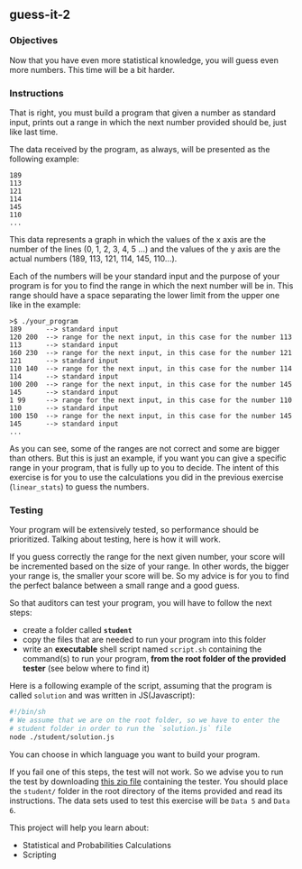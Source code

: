 ## guess-it-2

### Objectives

Now that you have even more statistical knowledge, you will guess even more numbers. This time will be a bit harder.

### Instructions

That is right, you must build a program that given a number as standard input, prints out a range in which the next number provided should be, just like last time.

The data received by the program, as always, will be presented as the following example:

```console
189
113
121
114
145
110
...
```

This data represents a graph in which the values of the x axis are the number of the lines (0, 1, 2, 3, 4, 5 ...) and the values of the y axis are the actual numbers (189, 113, 121, 114, 145, 110...).

Each of the numbers will be your standard input and the purpose of your program is for you to find the range in which the next number will be in.
This range should have a space separating the lower limit from the upper one like in the example:

```console
>$ ./your_program
189      --> standard input
120 200  --> range for the next input, in this case for the number 113
113      --> standard input
160 230  --> range for the next input, in this case for the number 121
121      --> standard input
110 140  --> range for the next input, in this case for the number 114
114      --> standard input
100 200  --> range for the next input, in this case for the number 145
145      --> standard input
1 99     --> range for the next input, in this case for the number 110
110      --> standard input
100 150  --> range for the next input, in this case for the number 145
145      --> standard input
...
```

As you can see, some of the ranges are not correct and some are bigger than others. But this is just an example, if you want you can give a specific range in your program, that is fully up to you to decide. The intent of this exercise is for you to use the calculations you did in the previous exercise (`linear_stats`) to guess the numbers.

### Testing

Your program will be extensively tested, so performance should be prioritized. Talking about testing, here is how it will work.

If you guess correctly the range for the next given number, your score will be incremented based on the size of your range. In other words, the bigger your range is, the smaller your score will be. So my advice is for you to find the perfect balance between a small range and a good guess.

So that auditors can test your program, you will have to follow the next steps:

- create a folder called **`student`**
- copy the files that are needed to run your program into this folder
- write an **executable** shell script named `script.sh` containing the command(s) to run your program, **from the root folder of the provided tester** (see below where to find it)

Here is a following example of the script, assuming that the program is called `solution` and was written in JS(Javascript):

```sh
#!/bin/sh
# We assume that we are on the root folder, so we have to enter the
# student folder in order to run the `solution.js` file
node ./student/solution.js
```

You can choose in which language you want to build your program.

If you fail one of this steps, the test will not work. So we advise you to run the test by downloading [this zip file](https://assets.01-edu.org/guess-the-number.zip) containing the tester. You should place the `student/` folder in the root directory of the items provided and read its instructions. The data sets used to test this exercise will be `Data 5` and `Data 6`.

This project will help you learn about:

- Statistical and Probabilities Calculations
- Scripting
